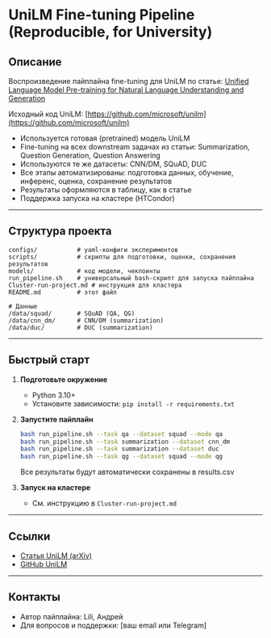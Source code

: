 # UniLM Fine-tuning Pipeline (Reproducible, for University)

## Описание

Воспроизведение пайплайна fine-tuning для UniLM по статье:
[Unified Language Model Pre-training for Natural Language Understanding and Generation](https://arxiv.org/abs/1905.03197)

Исходный код UniLM: [https://github.com/microsoft/unilm](https://github.com/microsoft/unilm)

- Используется готовая (pretrained) модель UniLM
- Fine-tuning на всех downstream задачах из статьи: Summarization, Question Generation, Question Answering
- Используются те же датасеты: CNN/DM, SQuAD, DUC
- Все этапы автоматизированы: подготовка данных, обучение, инференс, оценка, сохранение результатов
- Результаты оформляются в таблицу, как в статье
- Поддержка запуска на кластере (HTCondor)

---

## Структура проекта

```
configs/           # yaml-конфиги экспериментов
scripts/           # скрипты для подготовки, оценки, сохранения результатов
models/            # код модели, чекпоинты
run_pipeline.sh    # универсальный bash-скрипт для запуска пайплайна
Cluster-run-project.md # инструкция для кластера
README.md          # этот файл

# Данные
/data/squad/       # SQuAD (QA, QG)
/data/cnn_dm/      # CNN/DM (summarization)
/data/duc/         # DUC (summarization)
```

---

## Быстрый старт

1. **Подготовьте окружение**
   - Python 3.10+
   - Установите зависимости: `pip install -r requirements.txt`

2. **Запустите пайплайн**
   ```bash
   bash run_pipeline.sh --task qa --dataset squad --mode qa
   bash run_pipeline.sh --task summarization --dataset cnn_dm
   bash run_pipeline.sh --task summarization --dataset duc
   bash run_pipeline.sh --task qg --dataset squad --mode qg
   ```
   Все результаты будут автоматически сохранены в results.csv

3. **Запуск на кластере**
   - См. инструкцию в `Cluster-run-project.md`

---

## Ссылки
- [Статья UniLM (arXiv)](https://arxiv.org/abs/1905.03197)
- [GitHub UniLM](https://github.com/microsoft/unilm)

---

## Контакты
- Автор пайплайна: Lili, Андрей
- Для вопросов и поддержки: [ваш email или Telegram]
